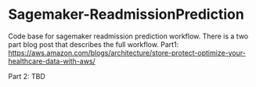 # Sagemaker-ReadmissionPrediction
Code base for sagemaker readmission prediction workflow. There is a two part blog post that describes the full workflow. 
Part1: https://aws.amazon.com/blogs/architecture/store-protect-optimize-your-healthcare-data-with-aws/

Part 2: TBD
